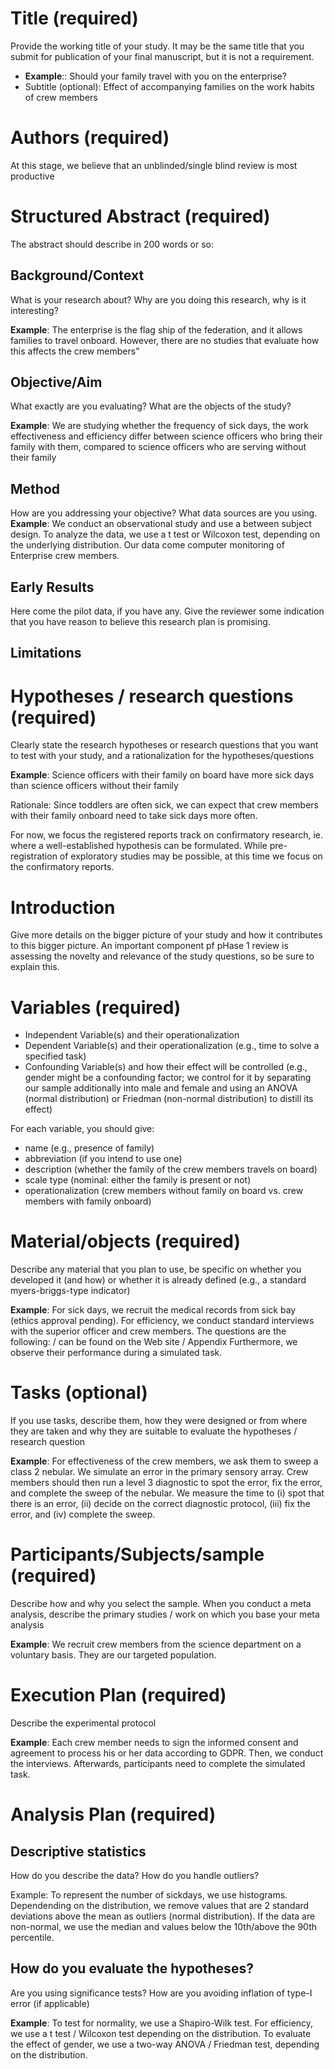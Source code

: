 # Title (required)
Provide the working title of your study. It may be the same title that you submit for publication of your final manuscript, but it is not a requirement.
* **Example**:: Should your family travel with you on the enterprise?
* Subtitle (optional): Effect of accompanying families on the work habits of crew members

# Authors (required)
At this stage, we believe that an unblinded/single blind review is most productive

# Structured Abstract (required)
The abstract should describe in 200 words or so:

## Background/Context
What is your research about? Why are you doing this research, why is it interesting?

**Example**: The enterprise is the flag ship of the federation, and it allows families to travel onboard. However, there are no studies that evaluate how this affects the crew members”

## Objective/Aim
What exactly are you evaluating? What are the objects of the study?

**Example**: We are studying whether the frequency of sick days, the work effectiveness and efficiency differ between science officers who bring their family with them, compared to science officers who are serving without their family

## Method
How are you addressing your objective? What data sources are you using.
**Example**: We conduct an observational study and use a between subject design. To analyze the data, we use a t test or Wilcoxon test, depending on the underlying distribution. Our data come computer monitoring of Enterprise crew members.

## Early Results
Here come the pilot data, if you have any. Give the reviewer some indication that you have reason to believe this research plan is promising.

## Limitations

# Hypotheses / research questions (required)
Clearly state the research hypotheses or research questions that you want to test with your study, and a rationalization for the hypotheses/questions

**Example**: Science officers with their family on board have more sick days than science officers without their family

Rationale: Since toddlers are often sick, we can expect that crew members with their family onboard need to take sick days more often. 

For now, we focus the registered reports track on confirmatory research, ie. where a well-established hypothesis can be formulated. While pre-registration of exploratory studies may be possible, at this time we focus on the confirmatory reports.

# Introduction
Give more details on the bigger picture of your study and how it contributes to this bigger picture. An important component pf pHase 1 review is assessing the novelty and relevance of the study questions, so be sure to explain this. 

# Variables (required)
* Independent Variable(s) and their operationalization
* Dependent Variable(s) and their operationalization (e.g., time to solve a specified task)
* Confounding Variable(s) and how their effect will be controlled (e.g., gender might be a confounding factor; we control for it by separating our sample additionally into male and female and using an ANOVA (normal distribution) or Friedman (non-normal distribution) to distill its effect)

For each variable, you should give:
- name (e.g., presence of family)
- abbreviation (if you intend to use one)
- description (whether the family of the crew members travels on board)
- scale type (nominal: either the family is present or not)
- operationalization (crew members without family on board vs. crew members with family onboard)

# Material/objects (required)
Describe any material that you plan to use, be specific on whether you developed it (and how) or whether it is already defined (e.g., a standard myers-briggs-type indicator)

**Example**: For sick days, we recruit the medical records from sick bay (ethics approval pending). For efficiency, we conduct standard interviews with the superior officer and crew members. The questions are the following: / can be found on the Web site / Appendix Furthermore, we observe their performance during a simulated task.

# Tasks (optional)
If you use tasks, describe them, how they were designed or from where they are taken and why they are suitable to evaluate the hypotheses / research question

**Example**: For effectiveness of the crew members, we ask them to sweep a class 2 nebular. We simulate an error in the primary sensory array. Crew members should then run a level 3 diagnostic to spot the error, fix the error, and complete the sweep of the nebular. We measure the time to (i) spot that there is an error, (ii) decide on the correct diagnostic protocol, (iii) fix the error, and (iv) complete the sweep.

# Participants/Subjects/sample (required)
Describe how and why you select the sample. When you conduct a meta analysis, describe the primary studies / work on which you base your meta analysis

**Example**: We recruit crew members from the science department on a voluntary basis. They are our targeted population. 

# Execution Plan (required)
Describe the experimental protocol

**Example**: Each crew member needs to sign the informed consent and agreement to process his or her data according to GDPR. Then, we conduct the interviews. Afterwards, participants need to complete the simulated task. 

# Analysis Plan (required)
## Descriptive statistics
How do you describe the data? How do you handle outliers?

Example: To represent the number of sickdays, we use histograms. Dependending on the distribution, we remove values that are 2 standard deviations above the mean as outliers (normal distribution). If the data are non-normal, we use the median and values below the 10th/above the 90th percentile.

## How do you evaluate the hypotheses?
Are you using significance tests? How are you avoiding inflation of type-I error (if applicable)

**Example**: To test for normality, we use a Shapiro-Wilk test. For efficiency, we use a t test / Wilcoxon test depending on the distribution. To evaluate the effect of gender, we use a two-way ANOVA / Friedman test, depending on the distribution.

